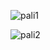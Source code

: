 

![pali1](https://github.com/user-attachments/assets/221e4b4d-92ce-4711-bde7-ff4d1a3458c3)

![pali2](https://github.com/user-attachments/assets/263a24b9-f73d-41d8-b3ae-ceea5b6a8ec4)
